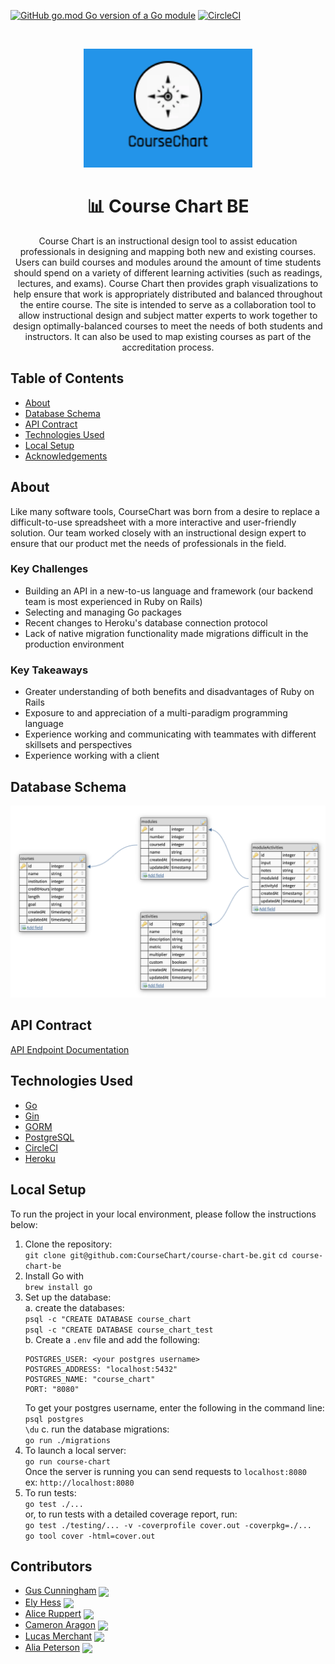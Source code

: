[![GitHub go.mod Go version of a Go module](https://img.shields.io/github/go-mod/go-version/CourseChart/course-chart-be.svg)](https://github.com/gomods/athens)
[![CircleCI](https://circleci.com/gh/CourseChart/course-chart-be.svg?style=svg)](https://circleci.com/gh/circleci/circleci-docs)

<br />
<p align="center">
  <a href="logo.png">
    <img src="logo.png" alt="Course Chart Logo" width="270" height="190">
  </a>

<h1 align="center">📊 Course Chart BE</h1>
</p>

<p align="center">
  Course Chart is an instructional design tool to assist education professionals in designing and mapping both new and existing courses. Users can build courses and modules around the amount of time students should spend on a variety of different learning activities (such as readings, lectures, and exams). Course Chart then provides graph visualizations to help ensure that work is appropriately distributed and balanced throughout the entire course. The site is intended to serve as a collaboration tool to allow instructional design and subject matter experts to work together to design optimally-balanced courses to meet the needs of both students and instructors. It can also be used to map existing courses as part of the accreditation process.
</p>

## Table of Contents
 - [About](#about)
 - [Database Schema](#database-schema)
 - [API Contract](#api-contract)
 - [Technologies Used](#technologies-used)
 - [Local Setup](#local-setup)
 - [Acknowledgements](#acknowledgements)

## About
  Like many software tools, CourseChart was born from a desire to replace a difficult-to-use spreadsheet with a more interactive and user-friendly solution. Our team worked closely with an instructional design expert to ensure that our product met the needs of professionals in the field.

  ### Key Challenges
  - Building an API in a new-to-us language and framework (our backend team is most experienced in Ruby on Rails)
  - Selecting and managing Go packages
  - Recent changes to Heroku's database connection protocol 
  - Lack of native migration functionality made migrations difficult in the production environment
  ### Key Takeaways
  - Greater understanding of both benefits and disadvantages of Ruby on Rails
  - Exposure to and appreciation of a multi-paradigm programming language
  - Experience working and communicating with teammates with different skillsets and perspectives
  - Experience working with a client 

## Database Schema

![Database Schema](schema.png)

## API Contract

[API Endpoint Documentation](https://documenter.getpostman.com/view/14310262/TzJpgevK)

## Technologies Used

* [Go](https://golang.org/)
* [Gin](https://github.com/gin-gonic/gin)
* [GORM](https://gorm.io/)
* [PostgreSQL](https://www.postgresql.org/)
* [CircleCI](https://circleci.com/)
* [Heroku](https://heroku.com)

## Local Setup
  To run the project in your local environment, please follow the instructions below:

  1. Clone the repository:<br>
    `git clone git@github.com:CourseChart/course-chart-be.git`
    `cd course-chart-be`
  2. Install Go with<br>
    `brew install go`
  3. Set up the database:<br>
    a. create the databases:<br>
      `psql -c "CREATE DATABASE course_chart`<br>
      `psql -c "CREATE DATABASE course_chart_test`<br>
    b. Create a `.env` file and add the following:
      ```
      POSTGRES_USER: <your postgres username>
      POSTGRES_ADDRESS: "localhost:5432"
      POSTGRES_NAME: "course_chart"
      PORT: "8080"
      ```
      To get your postgres username, enter the following in the command line:<br>
      `psql postgres`<br>
      `\du`
    c. run the database migrations:<br>
      `go run ./migrations`<br>
  4. To launch a local server:<br>
    `go run course-chart`<br>
    Once the server is running you can send requests to `localhost:8080`<br>
    ex: `http://localhost:8080`
  5. To run tests:<br>
    `go test ./...`<br>
    or, to run tests with a detailed coverage report, run:<br>
    `go test ./testing/... -v -coverprofile cover.out -coverpkg=./...`<br>
    `go tool cover -html=cover.out`<br>

## Contributors
* [Gus Cunningham](https://github.com/cunninghamge) <a href="https://www.linkedin.com/in/grayson-cunningham/"> <img src="https://img.shields.io/badge/LinkedIn-0077B5?style=for-the-badge&logo=linkedin&logoColor=white" style="vertical-align:middle;height:22px"></a>
* [Ely Hess](https://github.com/elyhess) <a href="https://www.linkedin.com/in/ely-hess/"><img src="https://img.shields.io/badge/LinkedIn-0077B5?style=for-the-badge&logo=linkedin&logoColor=white" style="vertical-align:middle;height:22px"></a>
* [Alice Ruppert](https://github.com/srslie)  <a href="https://www.linkedin.com/in/aliceruppert/"><img src="https://img.shields.io/badge/LinkedIn-0077B5?style=for-the-badge&logo=linkedin&logoColor=white" style="vertical-align:middle;height:22px"></a>
* [Cameron Aragon](https://github.com/camaragon) <a href="https://www.linkedin.com/in/camaragon/"><img src="https://img.shields.io/badge/LinkedIn-0077B5?style=for-the-badge&logo=linkedin&logoColor=white" style="vertical-align:middle;height:22px"></a>
* [Lucas Merchant](https://github.com/lbmerchant93) <a href="https://www.linkedin.com/in/lucas-merchant93/"><img src="https://img.shields.io/badge/LinkedIn-0077B5?style=for-the-badge&logo=linkedin&logoColor=white" style="vertical-align:middle;height:22px"></a>
* [Alia Peterson](https://github.com/alia-peterson) <a href="https://www.linkedin.com/in/alia-peterson/"><img src="https://img.shields.io/badge/LinkedIn-0077B5?style=for-the-badge&logo=linkedin&logoColor=white" style="vertical-align:middle;height:22px"></a>
